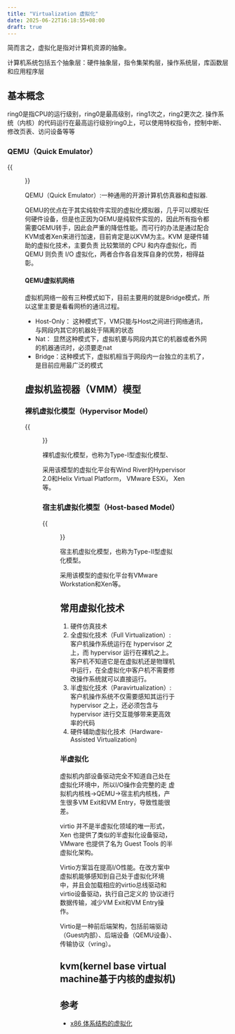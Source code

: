 ```yaml
---
title: "Virtualization 虚拟化"
date: 2025-06-22T16:18:55+08:00
draft: true
---
```




简而言之，虚拟化是指对计算机资源的抽象。


计算机系统包括五个抽象层：硬件抽象层，指令集架构层，操作系统层，库函数层和应用程序层


## 基本概念


ring0是指CPU的运行级别，ring0是最高级别，ring1次之，ring2更次之.
操作系统（内核）的代码运行在最高运行级别ring0上，可以使用特权指令，控制中断、修改页表、访问设备等等


### QEMU（Quick Emulator）

{{<figure src="./qemu_structure.png#center" width=800px >}}

QEMU（Quick Emulator）:一种通用的开源计算机仿真器和虚拟器.

QEMU的优点在于其实纯软件实现的虚拟化模拟器，几乎可以模拟任何硬件设备，但是也正因为QEMU是纯软件实现的，因此所有指令都需要QEMU转手，因此会严重的降低性能。而可行的办法是通过配合KVM或者Xen来进行加速，目前肯定是以KVM为主。KVM 是硬件辅助的虚拟化技术，主要负责 比较繁琐的 CPU 和内存虚拟化，而 QEMU 则负责 I/O 虚拟化，两者合作各自发挥自身的优势，相得益彰。


#### QEMU虚拟机网络
虚拟机网络一般有三种模式如下，目前主要用的就是Bridge模式，所以这里主要是看看网桥的通讯过程。
- Host-Only： 这种模式下，VM只能与Host之间进行网络通讯，与网段内其它的机器处于隔离的状态
- Nat： 显然这种模式下，虚拟机要与网段内其它的机器或者外网的机器通讯时，必须要走nat
- Bridge：这种模式下，虚拟机相当于网段内一台独立的主机了，是目前应用最广泛的模式


## 虚拟机监视器（VMM）模型



### 裸机虚拟化模型（Hypervisor Model）

{{<figure src="./HypervisorModel.png#center" width=800px >}}

裸机虚拟化模型，也称为Type-I型虚拟化模型、


采用该模型的虚拟化平台有Wind River的Hypervisor 2.0和Helix Virtual Platform， VMware ESXi， Xen等。





### 宿主机虚拟化模型（Host-based Model）

{{<figure src="./Host-basedModel.png#center" width=800px >}}

宿主机虚拟化模型，也称为Type-II型虚拟化模型。

采用该模型的虚拟化平台有VMware Workstation和Xen等。



## 常用虚拟化技术


1. 硬件仿真技术
2. 全虚拟化技术（Full Virtualization）: 客户机操作系统运行在 hypervisor 之上，而 hypervisor 运行在裸机之上。客户机不知道它是在虚拟机还是物理机中运行，在全虚拟化中客户机不需要修改操作系统就可以直接运行。
3. 半虚拟化技术（Paravirtualization）: 客户机操作系统不仅需要感知其运行于 hypervisor 之上，还必须包含与 hypervisor 进行交互能够带来更高效率的代码
4. 硬件辅助虚拟化技术（Hardware-Assisted Virtualization)



### 半虚拟化

虚拟机内部设备驱动完全不知道自己处在虚拟化环境中，所以I/O操作会完整的走 虚拟机内核栈->QEMU->宿主机内核栈，产生很多VM Exit和VM Entry，导致性能很差。

virtio 并不是半虚拟化领域的唯一形式，Xen 也提供了类似的半虚拟化设备驱动，VMware 也提供了名为 Guest Tools 的半虚拟化架构。

Virtio方案旨在提高I/O性能。在改方案中虚拟机能够感知到自己处于虚拟化环境中，并且会加载相应的virtio总线驱动和virtio设备驱动，执行自己定义的 协议进行数据传输，减少VM Exit和VM Entry操作。


Virtio是一种前后端架构，包括前端驱动（Guest内部）、后端设备（QEMU设备）、传输协议（vring）。


## kvm(kernel base virtual machine基于内核的虚拟机)




## 参考
- [x86 体系结构的虚拟化](https://www.cnblogs.com/jmilkfan-fanguiju/p/11825029.html)